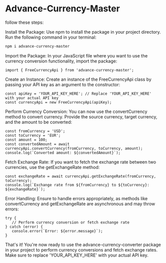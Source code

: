   # Advance-Currency-Master 

follow these steps:

Install the Package: Use npm to install the package in your project directory. Run the following command in your terminal:

 ``` bash
npm i advance-currency-master
```
Import the Package: In your JavaScript file where you want to use the currency conversion functionality, import the package:

```
import { FreeCurrencyApi } from 'advance-currency-master';
```
Create an Instance: Create an instance of the FreeCurrencyApi class by passing your API key as an argument to the constructor:

```
const apiKey = 'YOUR_API_KEY_HERE'; // Replace 'YOUR_API_KEY_HERE' with your actual API key
const currencyApi = new FreeCurrencyApi(apiKey);
```
Perform Currency Conversion: You can now use the convertCurrency method to convert currency. Provide the source currency, target currency, and the amount to be converted:
 ```
const fromCurrency = 'USD';
const toCurrency = 'EUR';
const amount = 100;
const convertedAmount = await currencyApi.convertCurrency(fromCurrency, toCurrency, amount);
console.log(`Converted amount: ${convertedAmount}`);
```
Fetch Exchange Rate: If you want to fetch the exchange rate between two currencies, use the getExchangeRate method:
 ```
const exchangeRate = await currencyApi.getExchangeRate(fromCurrency, toCurrency);
console.log(`Exchange rate from ${fromCurrency} to ${toCurrency}: ${exchangeRate}`);
```
Error Handling: Ensure to handle errors appropriately, as methods like convertCurrency and getExchangeRate are asynchronous and may throw errors:
 ```
try {
    // Perform currency conversion or fetch exchange rate
} catch (error) {
    console.error(`Error: ${error.message}`);
}

```
That's it! You're now ready to use the advance-currency-converter package in your project to perform currency conversions and fetch exchange rates. Make sure to replace 'YOUR_API_KEY_HERE' with your actual API key.
